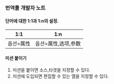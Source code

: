 ### 번역툴 개발자 노트

#### 단어에 대한 1:1과 1:n의 설정.

1:1|1:n
-|-
옵션=属性|옵션=属性,选项,参数


#### 미션 붙이기
1. 미션을 붙이면 소스,타겟을 지정할 수 있다.
2. 미션에 도입되면 편집할 수 있는 열을 지정할 수 있다.



